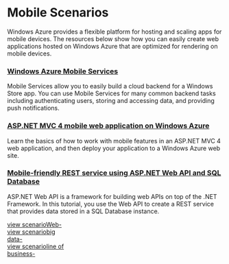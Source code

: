<properties linkid="develop-net" urlDisplayName="Mobile" pageTitle="Mobile - Windows Azure .NET Scenarios" title="Mobile - Windows Azure .NET Scenarios" metaKeywords="Azure ideas for web applications, Azure optimize mobile, Azure mobile devices, Azure mobile apps" description="Find scenarios about creating web apps hosted on Windows Azure that are optimized for mobile devices." metaCanonical="" disqusComments="0" umbracoNaviHide="0" />


<h1>Mobile Scenarios</h1><p>Windows Azure provides a flexible platform for hosting and scaling apps for mobile devices. The resources below show how you can easily create web applications hosted on Windows Azure that are optimized for rendering on mobile devices.</p> 

<div class="dev-articles">
<div class="article red">
<h3><a href="/en-us/develop/mobile/">Windows Azure Mobile Services</a></h3>
<p>Mobile Services allow you to easily build a cloud backend for a Windows Store app. You can use Mobile Services for many common backend tasks including authenticating users, storing and accessing data, and providing push notifications.</p>
</div>
<div class="article blue">
<h3><a href="../../tutorials/aspnet-mvc-4-mobile-website/">ASP.NET MVC 4 mobile web application on Windows Azure</a></h3>
<p>Learn the basics of how to work with mobile features in an ASP.NET MVC 4 web application, and then deploy your application to a Windows Azure web site.</p>
</div>
<div class="article green">
<h3><a href="../../tutorials/rest-service-using-web-api/">Mobile-friendly REST service using ASP.NET Web API and SQL Database</a></h3>
<p>ASP.NET Web API is a framework for building web APIs on top of the .NET Framework. In this tutorial, you use the Web API to create a REST service that provides data stored in a SQL Database instance.</p>
</div>
</div>

<div class="content-blocks">
<div class="col"><a href="../web-development/" class="web-box"><span class="purple-arrow">view&nbsp;scenario</span><span>Web</span><span class="icon7">-</span></a></div>
<div class="col"><a href="../big-data/" class="big-data-box"><span class="blue-arrow">view&nbsp;scenario</span><span>big<br />data</span><span class="icon4">-</span></a></div>
<div class="col"><a href="../line-of-business/" class="line-of-business-box"><span class="pink-arrow">view&nbsp;scenario</span><span>line of<br />business</span><span class="icon5">-</span></a></div>

</div>
</div>